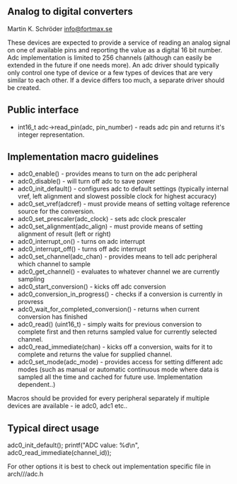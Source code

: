 Analog to digital converters
----------------------------
Martin K. Schröder
info@fortmax.se

These devices are expected to provide a service of reading an analog signal on one of available pins and reporting the value as a digital 16 bit number. Adc implementation is limited to 256 channels (although can easily be extended in the future if one needs more). An adc driver should typically only control one type of device or a few types of devices that are very similar to each other. If a device differs too much, a separate driver should be created.

Public interface
----------------

* int16_t adc->read_pin(adc, pin_number) - reads adc pin and returns it's integer representation. 

Implementation macro guidelines
----------------------

* adc0_enable() - provides means to turn on the adc peripheral
* adc0_disable() - will turn off adc to save power
* adc0_init_default() - configures adc to default settings (typically internal vref, left alignment and slowest possible clock for highest accuracy)
* adc0_set_vref(adcref) - must provide means of setting voltage reference source for the conversion.
* adc0_set_prescaler(adc_clock) - sets adc clock prescaler 
* adc0_set_alignment(adc_align) - must provide means of setting alignment of result (left or right)
* adc0_interrupt_on() - turns on adc interrupt 
* adc0_interrupt_off() - turns off adc interrupt
* adc0_set_channel(adc_chan) - provides means to tell adc peripheral which channel to sample
* adc0_get_channel() - evaluates to whatever channel we are currently sampling
* adc0_start_conversion() - kicks off adc conversion
* adc0_conversion_in_progress() - checks if a conversion is currently in provress
* adc0_wait_for_completed_conversion() - returns when current conversion has finished
* adc0_read() (uint16_t) - simply waits for previous conversion to complete first and then returns sampled value for currently selected channel. 
* adc0_read_immediate(chan) - kicks off a conversion, waits for it to complete and returns the value for supplied channel. 
* adc0_set_mode(adc_mode) - provides access for setting different adc modes (such as manual or automatic continuous mode where data is sampled all the time and cached for future use. Implementation dependent..)

Macros should be provided for every peripheral separately if multiple devices are available - ie adc0, adc1 etc.. 

Typical direct usage
--------------------

adc0_init_default();
printf("ADC value: %d\n", adc0_read_immediate(channel_id));

For other options it is best to check out implementation specific file in arch/<manufacturer>/<cpu>/adc.h



